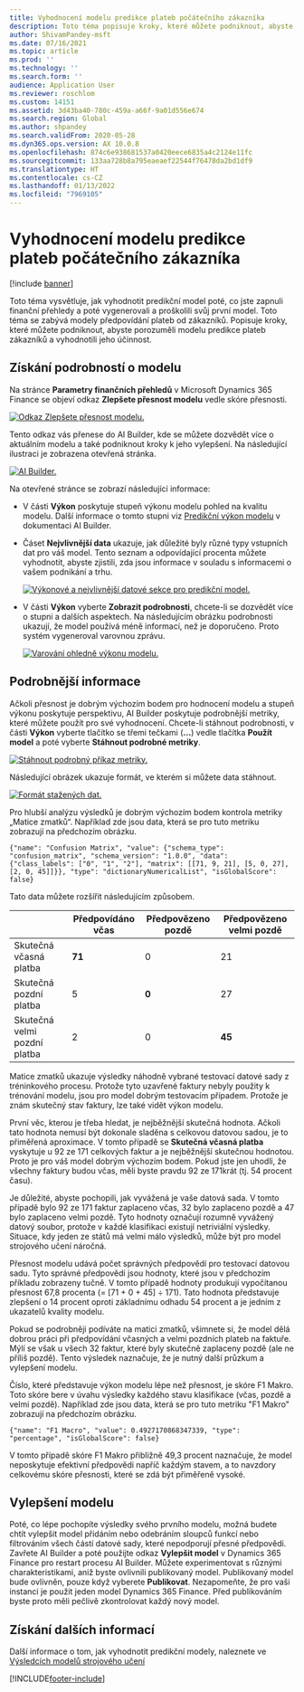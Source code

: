 ```yaml
---
title: Vyhodnocení modelu predikce plateb počátečního zákazníka
description: Toto téma popisuje kroky, které můžete podniknout, abyste porozuměli modelu predikce plateb zákazníků a vyhodnotili jeho účinnost.
author: ShivamPandey-msft
ms.date: 07/16/2021
ms.topic: article
ms.prod: ''
ms.technology: ''
ms.search.form: ''
audience: Application User
ms.reviewer: roschlom
ms.custom: 14151
ms.assetid: 3d43ba40-780c-459a-a66f-9a01d556e674
ms.search.region: Global
ms.author: shpandey
ms.search.validFrom: 2020-05-28
ms.dyn365.ops.version: AX 10.0.8
ms.openlocfilehash: 874c6e938681537a0420eece6835a4c2124e11fc
ms.sourcegitcommit: 133aa728b8a795eaeaef22544f76478da2bd1df9
ms.translationtype: HT
ms.contentlocale: cs-CZ
ms.lasthandoff: 01/13/2022
ms.locfileid: "7969105"
---
```

# <a name="evaluate-the-initial-customer-payment-prediction-model"></a>Vyhodnocení modelu predikce plateb počátečního zákazníka

[!include [banner](../includes/banner.md)]

Toto téma vysvětluje, jak vyhodnotit predikční model poté, co jste zapnuli finanční přehledy a poté vygenerovali a proškolili svůj první model. Toto téma se zabývá modely předpovídání plateb od zákazníků. Popisuje kroky, které můžete podniknout, abyste porozuměli modelu predikce plateb zákazníků a vyhodnotili jeho účinnost.

## <a name="getting-details-about-the-model"></a>Získání podrobností o modelu

Na stránce **Parametry finančních přehledů** v Microsoft Dynamics 365 Finance se objeví odkaz **Zlepšete přesnost modelu** vedle skóre přesnosti.

[![Odkaz Zlepšete přesnost modelu.](./media/prediction-model.png)](./media/prediction-model.png)

Tento odkaz vás přenese do AI Builder, kde se můžete dozvědět více o aktuálním modelu a také podniknout kroky k jeho vylepšení. Na následující ilustraci je zobrazena otevřená stránka.

[![AI Builder.](./media/what-to-predict.png)](./media/what-to-predict.png)

Na otevřené stránce se zobrazí následující informace:

- V části **Výkon** poskytuje stupeň výkonu modelu pohled na kvalitu modelu. Další informace o tomto stupni viz [Predikční výkon modelu](/ai-builder/prediction-performance) v dokumentaci AI Builder.
- Čáset **Nejvlivnější data** ukazuje, jak důležité byly různé typy vstupních dat pro váš model. Tento seznam a odpovídající procenta můžete vyhodnotit, abyste zjistili, zda jsou informace v souladu s informacemi o vašem podnikání a trhu.

    [![Výkonové a nejvlivnější datové sekce pro predikční model.](./media/models.png)](./media/models.png)

- V části **Výkon** vyberte **Zobrazit podrobnosti**, chcete-li se dozvědět více o stupni a dalších aspektech. Na následujícím obrázku podrobnosti ukazují, že model používá méně informací, než je doporučeno. Proto systém vygeneroval varovnou zprávu.

    [![Varování ohledně výkonu modelu.](./media/details.png)](./media/details.png)

## <a name="digging-deeper"></a>Podrobnější informace

Ačkoli přesnost je dobrým výchozím bodem pro hodnocení modelu a stupeň výkonu poskytuje perspektivu, AI Builder poskytuje podrobnější metriky, které můžete použít pro své vyhodnocení. Chcete-li stáhnout podrobnosti, v části **Výkon** vyberte tlačítko se třemi tečkami (**...**) vedle tlačítka **Použít model** a poté vyberte **Stáhnout podrobné metriky**.

[![Stáhnout podrobný příkaz metriky.](./media/performance.png)](./media/performance.png)

Následující obrázek ukazuje formát, ve kterém si můžete data stáhnout.

[![Formát stažených dat.](./media/data-format.png)](./media/data-format.png)

Pro hlubší analýzu výsledků je dobrým výchozím bodem kontrola metriky „Matice zmatků“. Například zde jsou data, která se pro tuto metriku zobrazují na předchozím obrázku.

`{"name": "Confusion Matrix", "value": {"schema_type": "confusion_matrix", "schema_version": "1.0.0", "data": {"class_labels": ["0", "1", "2"], "matrix": [[71, 9, 21], [5, 0, 27], [2, 0, 45]]}}, "type": "dictionaryNumericalList", "isGlobalScore": false}`

Tato data můžete rozšířit následujícím způsobem.

| &nbsp;                   | Předpovídáno včas | Předpovězeno pozdě | Předpovězeno velmi pozdě |
|--------------------------|-------------------|----------------|---------------------|
| Skutečná včasná platba   | **71**            | 0              | 21                  |
| Skutečná pozdní platba      | 5                 | **0**          | 27                  |
| Skutečná velmi pozdní platba | 2                 | 0              | **45**              |

Matice zmatků ukazuje výsledky náhodně vybrané testovací datové sady z tréninkového procesu. Protože tyto uzavřené faktury nebyly použity k trénování modelu, jsou pro model dobrým testovacím případem. Protože je znám skutečný stav faktury, lze také vidět výkon modelu.

První věc, kterou je třeba hledat, je nejběžnější skutečná hodnota. Ačkoli tato hodnota nemusí být dokonale sladěna s celkovou datovou sadou, je to přiměřená aproximace. V tomto případě se **Skutečná včasná platba** vyskytuje u 92 ze 171 celkových faktur a je nejběžnější skutečnou hodnotou. Proto je pro váš model dobrým výchozím bodem. Pokud jste jen uhodli, že všechny faktury budou včas, měli byste pravdu 92 ze 171krát (tj. 54 procent času).

Je důležité, abyste pochopili, jak vyvážená je vaše datová sada. V tomto případě bylo 92 ze 171 faktur zaplaceno včas, 32 bylo zaplaceno pozdě a 47 bylo zaplaceno velmi pozdě. Tyto hodnoty označují rozumně vyvážený datový soubor, protože v každé klasifikaci existují netriviální výsledky. Situace, kdy jeden ze států má velmi málo výsledků, může být pro model strojového učení náročná.

Přesnost modelu udává počet správných předpovědí pro testovací datovou sadu. Tyto správné předpovědi jsou hodnoty, které jsou v předchozím příkladu zobrazeny tučně. V tomto případě hodnoty produkují vypočítanou přesnost 67,8 procenta (= \[71 + 0 + 45\] ÷ 171). Tato hodnota představuje zlepšení o 14 procent oproti základnímu odhadu 54 procent a je jedním z ukazatelů kvality modelu.

Pokud se podrobněji podíváte na matici zmatků, všimnete si, že model dělá dobrou práci při předpovídání včasných a velmi pozdních plateb na faktuře. Mýlí se však u všech 32 faktur, které byly skutečně zaplaceny pozdě (ale ne příliš pozdě). Tento výsledek naznačuje, že je nutný další průzkum a vylepšení modelu.

Číslo, které představuje výkon modelu lépe než přesnost, je skóre F1 Makro. Toto skóre bere v úvahu výsledky každého stavu klasifikace (včas, pozdě a velmi pozdě). Například zde jsou data, která se pro tuto metriku "F1 Makro" zobrazují na předchozím obrázku.

`{"name": "F1 Macro", "value": 0.4927170868347339, "type": "percentage", "isGlobalScore": false}`

V tomto případě skóre F1 Makro přibližně 49,3 procent naznačuje, že model neposkytuje efektivní předpovědi napříč každým stavem, a to navzdory celkovému skóre přesnosti, které se zdá být přiměřeně vysoké.

## <a name="improving-the-model"></a>Vylepšení modelu

Poté, co lépe pochopíte výsledky svého prvního modelu, možná budete chtít vylepšit model přidáním nebo odebráním sloupců funkcí nebo filtrováním všech částí datové sady, které nepodporují přesné předpovědi. Zavřete AI Builder a poté použijte odkaz **Vylepšit model** v Dynamics 365 Finance pro restart procesu AI Builder. Můžete experimentovat s různými charakteristikami, aniž byste ovlivnili publikovaný model. Publikovaný model bude ovlivněn, pouze když vyberete **Publikovat**. Nezapomeňte, že pro vaši instanci je použit jeden model Dynamics 365 Finance. Před publikováním byste proto měli pečlivě zkontrolovat každý nový model.

## <a name="for-more-information"></a>Získání dalších informací

Další informace o tom, jak vyhodnotit predikční modely, naleznete ve [Výsledcích modelů strojového učení](/confusion-matrix.md)

[!INCLUDE[footer-include](../../includes/footer-banner.md)]
